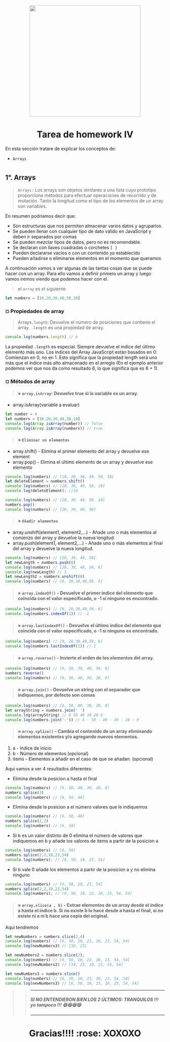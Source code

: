 <h1 align="center">
<img src="https://henry-11ty-resources.s3.sa-east-1.amazonaws.com/Assets/logo-henry-white-lg.png" min-width="350px" max-width="350px" width="350px"  alt="">

<h1 align="center">Tarea de homework IV</h1>

En esta sección tratare de explicar los conceptos de:


- `Arrays`

<h1></h1>

## 1°. Arrays

> `Arrays:` Los arrays son objetos similares a una lista cuyo prototipo proporciona métodos para efectuar operaciones de recorrido y de mutación. Tanto la longitud como el tipo de los elementos de un array son variables.

En resumen podriamos decir que:

 - Son estructuras que nos permiten almacenar varios datos y agruparlos.
 - Se pueden llenar con cualquier tipo de dato válido en JavaScript y deben ir separados por comas
 - Se pueden mezclar tipos de datos, pero no es recomendable.
 - Se declaran con llaves cuadradas o corchetes `[ ]`
 - Pueden declararse vacíos o con un contenido ya establecido
 - Pueden añadirse o eliminarse elementos en el momento que queramos

A continuación vamos a ver algunas de las tantas cosas que se puede hacer con un array. Para ello vamos a definir primero un array y luego vamos iremos viendo que podemos hacer con el.

> el `array` es el siguiente:

```javascript
let numbers = [10,20,30,40,50,10]
```
### ¤ Propiedades de array
> Arrays`.length`: Devuelve el número de posiciones que contiene el array. `.length` es una propiedad de array.

```javascript
console.log(numbers.length) // 6
```
La propiedad `.length` es especial. Siempre devuelve el índice del último elemento más uno. Los índices del Array JavaScript están basados en 0: Comienzan en 0, no en 1. Esto significa que la propiedad length será uno más que el índice más alto almacenado en el arreglo (En el ejemplo anterior podemos ver que nos da como resultado 6, lo que significa que es 6 + 1).

###  ¤ Métodos de array

>  #### » `array.isArray`: Devuelve true si la variable es un array. 
* array.isArray(variable a evaluar)

```javascript
let number = 4
let numbers = [10,20,30,40,50,10]
console.log(Array.isArray(number)) // false
console.log(Array.isArray(numbers)) // true
```
> #### » `Eliminar un elementos`
        
* array.shift() - Elimina el primer elemento del array y devuelve ese element
* array.pop() - Elimina el último elemento de un array y devuelve ese elemento

```javascript
console.log(numbers) // [10, 20, 30, 40, 50, 10]
let deleteElement = numbers.shift()
console.log(numbers) // [20, 30, 40, 50, 10]
console.log(deleteElement); //10

console.log(numbers) // [20, 30, 40, 50, 10]
numbers.pop()
console.log(numbers) // [20, 30, 40, 50]
```
> #### » `Añadir elementos`

* array.unshift(element1, element2,...) - Añade uno o más elementos al comienzo del array y devuelve la nueva longitud.
* array.push(element1, element2,...) - Añade uno o más elementos al final del array y devuelve la nueva longitud.

```javascript
console.log(numbers) // [20, 30, 40, 50]
let newLength = numbers.push(6)
console.log(numbers) // [20, 30, 40, 50, 6]
console.log(newLength) // 5
let newLength2 = numbers.unshift(0) 
console.log(numbers) // [0, 20,30,40,50, 6]
```
> #### » `array.indexOf()` - Devuelve el primer índice del elemento que coincida con el valor especificado, o -1 si ninguno es encontrado.

```javascript
console.log(numbers) // [0, 20,30,40,50, 6]
console.log(numbers.indexOf(1)) // -1
```

> #### » `array.lastindexOf()` - Devuelve el último índice del elemento que coincida con el valor especificado, o -1 si ninguno es encontrado. 

```javascript
console.log(numbers) // [0, 20,30,40,50, 6]
console.log(numbers.lastIndexOf(1)) //-1
```


> #### » `array.reverse()` - Invierte el orden de los elementos del array.

```javascript
console.log(numbers) // [0, 20, 30, 40, 50, 6]
numbers.reverse()
console.log(numbers) // [6, 50, 40, 30, 20, 0]
```
> #### » `array.join()` - Devuelve un string con el separador que indiquemos, por defecto son comas 

```javascript
console.log(numbers) // [6, 50, 40, 30, 20, 0]
let arrayString = numbers.join(' ')
console.log(arrayString) // 6 50 40 30 20 0
console.log(numbers.join('-')) // 6 - 50 - 40 - 30 - 20 - 0
```


> #### » `array.splice()` - Cambia el contenido de un array eliminando elementos existentes y/o agregando nuevos elementos.

1. a - Indice de inicio
2. b - Número de elementos (opcional)
3. items - Elementos a añadir en el caso de que se añadan. (opcional)

Aqui vamos a ver 4 resultados diferentes:
* Elimina desde la posicion a hasta el final

```javascript
console.log(numbers) // [6, 50, 40, 30, 20, 0]
numbers.splice(3)  
console.log(numbers) // [6, 50, 40]
```
* Elimina desde la posicion a el número valores que le indiquemos

```javascript
console.log(numbers) // [6, 50, 40]
numbers.splice(2,2) 
console.log(numbers) // [6, 50]
```
* Si b es un valor distinto de 0 elimina el número de valores que indiquemos en b y añade los valores de items a partir de la posicion a

```javascript
console.log(numbers) // [6, 50]
numbers.splice(2,2,10,23,54) 
console.log(numbers); // [6, 50, 10, 23, 54]
```
* Si b vale 0 añade los elementos a partir de la posicion a y no elimina ninguno
```javascript
console.log(numbers) // [6, 50, 10, 23, 54]
numbers.splice(2,2,10,23,54) 
console.log(numbers); // [6, 50, 10, 23, 10, 23, 54, 54]
```


> #### » `array.slice(a , b)` - Extrae elementos de un array desde el índice a hasta el índice b. Si no existe b lo hace desde a hasta el final, si no existe ni a ni b hace una copia del original.

Aqui tendremos 


```javascript
let newNumbers = numbers.slice(2,4)
console.log(numbers) // [6, 50, 10, 23, 10, 23, 54, 54]
console.log(newNumbers3) // [10, 23]

let newNumbers2 = numbers.slice(2);
console.log(numbers) // [6, 50, 10, 23, 10, 23, 54, 54]
console.log(newNumbers2) // [10, 23, 10, 23, 54, 54]

let newNumbers3 = numbers.slice() 
console.log(numbers) // [6, 50, 10, 23, 10, 23, 54, 54]
console.log(newNumbers3) // [6, 50, 10, 23, 10, 23, 54, 54]
```


>>*************************************************************************
>> ##### SI NO ENTENDIERON BIEN LOS 2 ÚLTIMOS: TRANQUILOS !!! yo tampoco !!! :laughing::laughing::laughing::laughing:
>>*************************************************************************

<h1 align="center"></h1>
<h1 align="center">Gracias!!!! :rose:   XOXOXO
